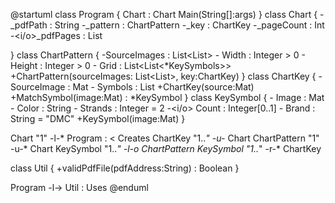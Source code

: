 @startuml
class Program {
    Chart : Chart
    Main(String[]:args)
}
class Chart {
    -_pdfPath : String
    -_pattern : ChartPattern
    -_key : ChartKey
    -_pageCount : Int
    -<i/o>_pdfPages : List<Mat>

}
class ChartPattern {
    -SourceImages : List<List<Mat>>
    -<o> Width : Integer > 0
    -<o> Height : Integer > 0
    -<o> Grid : List<List<*KeySymbols>>
    +ChartPattern(sourceImages: List<List<Mat>>, key:ChartKey)
}
class ChartKey {
    -SourceImage : Mat
    -<o> Symbols : List<KeySymbol>
    +ChartKey(source:Mat)
    +MatchSymbol(image:Mat) : *KeySymbol
}
class KeySymbol {
    -<o> Image : Mat
    -<o> Color : String
    -<o> Strands : Integer = 2
    -<i/o> Count : Integer[0..1]
    -<o> Brand : String = "DMC"
    +KeySymbol(image:Mat)
}

Chart "1" -l-* Program : < Creates
ChartKey "1..*" -u-* Chart
ChartPattern "1" -u-* Chart
KeySymbol "1..*" -l-o ChartPattern
KeySymbol "1..*" -r-* ChartKey

class Util {
    +validPdfFile(pdfAddress:String) : Boolean
}

Program -l-> Util : Uses
@enduml

